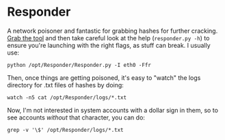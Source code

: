 # Responder

A network poisoner and fantastic for grabbing hashes for further cracking.  [Grab the tool](https://github.com/SpiderLabs/Responder) and then take careful look at the help (`responder.py -h`) to ensure you're launching with the right flags, as stuff can break.  I usually use:

    python /opt/Responder/Responder.py -I eth0 -Ffr

Then, once things are getting poisoned, it's easy to "watch" the logs directory for .txt files of hashes by doing:

    watch -n5 cat /opt/Responder/logs/*.txt

Now, I'm not interested in system accounts with a dollar sign in them, so to see accounts *without* that character, you can do:

    grep -v '\$' /opt/Responder/logs/*.txt